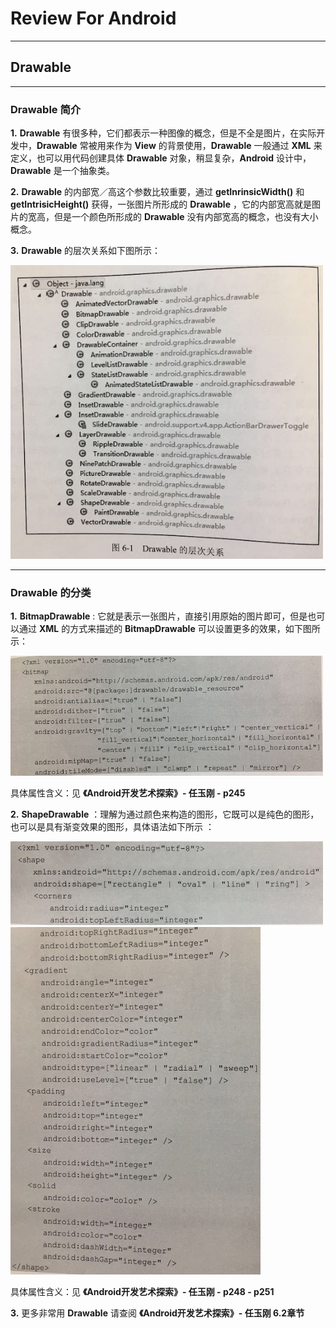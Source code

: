 # Review For Android
***
## Drawable
***
### Drawable 简介
**1.** **Drawable** 有很多种，它们都表示一种图像的概念，但是不全是图片，在实际开发中，**Drawable** 常被用来作为 **View** 的背景使用，**Drawable** 一般通过 **XML** 来定义，也可以用代码创建具体 **Drawable** 对象，稍显复杂，**Android** 设计中，**Drawable** 是一个抽象类。  

**2.** **Drawable** 的内部宽／高这个参数比较重要，通过 **getInrinsicWidth()** 和 **getIntrisicHeight()** 获得，一张图片所形成的 **Drawable** ，它的内部宽高就是图片的宽高，但是一个颜色所形成的 **Drawable** 没有内部宽高的概念，也没有大小概念。  

**3.** **Drawable** 的层次关系如下图所示： 

<img src = "resource/Drawable_%E5%B1%82%E6%AC%A1%E5%85%B3%E7%B3%BB.png" width = 500 />   
 
***
### Drawable 的分类

**1.** **BitmapDrawable** : 它就是表示一张图片，直接引用原始的图片即可，但是也可以通过 **XML** 的方式来描述的 **BitmapDrawable** 可以设置更多的效果，如下图所示：   

<img src = "resource/BitmapDrawable.png" width = 500 /> 

具体属性含义：见 **《Android开发艺术探索》- 任玉刚 - p245** 

**2.** **ShapeDrawable** ：理解为通过颜色来构造的图形，它既可以是纯色的图形，也可以是具有渐变效果的图形，具体语法如下所示 ： 

<img src = "resource/ShapeDrawable_1.png" width = 500 />  

<img src = "resource/ShapeDrawable_2.png" width = 400 />  

具体属性含义：见 **《Android开发艺术探索》- 任玉刚 - p248 - p251** 

**3.** 更多非常用 **Drawable** 请查阅 **《Android开发艺术探索》- 任玉刚 6.2章节**


   